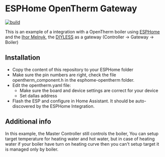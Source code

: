 # ESPHome OpenTherm Gateway

[![build](https://github.com/rsciriano/ESPHome-OpenTherm/actions/workflows/build.yml/badge.svg)](https://github.com/rsciriano/ESPHome-OpenTherm/actions/workflows/build.yml)

This is an example of a integration with a OpenTherm boiler using [ESPHome](https://esphome.io/) and the [Ihor Melnyk](http://ihormelnyk.com/opentherm_adapter), the [DIYLESS](https://diyless.com/product/esp8266-opentherm-gateway) as a gateway (Controller -> Gateway -> Boiler)

## Installation
- Copy the content of this repository to your ESPHome folder
- Make sure the pin numbers are right, check the file opentherm_component.h in the esphome-opentherm folder.
- Edit the opentherm.yaml file:
    - Make sure the board and device settings are correct for your device
    - Set dallas address
- Flash the ESP and configure in Home Assistant. It should be auto-discovered by the ESPHome Integration.

## Additional info
In this example, the Master Controller still controls the boiler, You can setup target temperature for heating water and hot water, but in case of heating water if your boiler have turn on heating curve then you can't setup target it is managed only by boiler.
